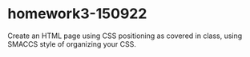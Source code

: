 # homework3-150922
Create an HTML page using CSS positioning as covered in class, using SMACCS style of organizing your CSS.
